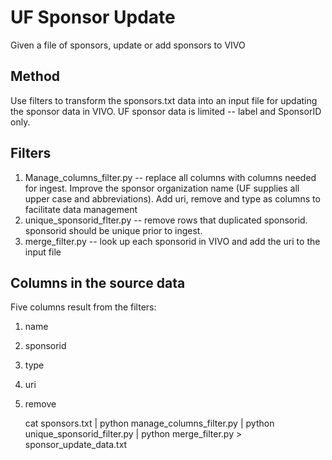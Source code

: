 # UF Sponsor Update

Given a file of sponsors, update or add sponsors to VIVO
 
## Method

Use filters to transform the sponsors.txt data into an input file
for updating the sponsor data in VIVO.  UF sponsor data is limited -- label and SponsorID only.

## Filters

1. Manage_columns_filter.py -- replace all columns with columns needed for ingest.  Improve the sponsor organization
name (UF supplies all upper case and abbreviations).  Add uri, remove and type as columns to facilitate data
management
1. unique_sponsorid_flter.py -- remove rows that duplicated sponsorid.  sponsorid should be unique prior to ingest.
1. merge_filter.py -- look up each sponsorid in VIVO and add the uri to the input file

## Columns in the source data

Five columns result from the filters:

1. name
1. sponsorid
1. type
1. uri
1. remove

    cat sponsors.txt | python manage_columns_filter.py | python unique_sponsorid_filter.py | 
    python merge_filter.py > sponsor_update_data.txt